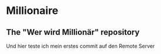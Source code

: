 Millionaire
===========

The "Wer wird Millionär" repository
------------------------
Und hier teste ich mein erstes commit auf den Remote Server
